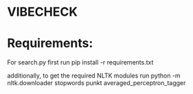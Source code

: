 VIBECHECK
=======

Requirements:
=======
For search.py first run
pip install -r requirements.txt

additionally, to get the required NLTK modules run
python -m nltk.downloader stopwords punkt averaged_perceptron_tagger